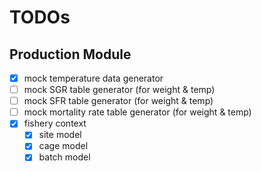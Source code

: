 # TODOs

## Production Module

- [x] mock temperature data generator
- [ ] mock SGR table generator (for weight & temp)
- [ ] mock SFR table generator (for weight & temp)
- [ ] mock mortality rate table generator (for weight & temp)
- [x] fishery context
  - [x] site model
  - [x] cage model
  - [x] batch model
